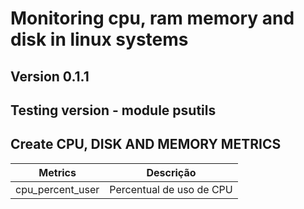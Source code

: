 # Monitoring cpu, ram memory and disk in linux systems

## Version 0.1.1

## Testing version - module psutils
## Create CPU, DISK AND MEMORY METRICS

| Metrics | Descrição |
|---|---|
| cpu_percent_user | Percentual de uso de CPU |